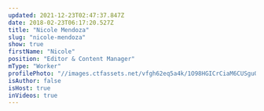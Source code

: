 ```yaml
---
updated: 2021-12-23T02:47:37.847Z
date: 2018-02-23T06:17:20.527Z
title: "Nicole Mendoza"
slug: "nicole-mendoza"
show: true
firstName: "Nicole"
position: "Editor & Content Manager"
mType: "Worker"
profilePhoto: "//images.ctfassets.net/vfgh62eq5a4k/1O98HGICrCiaM6CUSguO0E/c69b97f967e7c3d06c8af4e374e79ad6/7978.jpg"
isAuthor: false
isHost: true
inVideos: true
---
```

